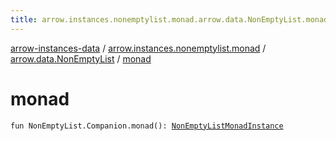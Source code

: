 ```yaml
---
title: arrow.instances.nonemptylist.monad.arrow.data.NonEmptyList.monad - arrow-instances-data
---
```


[arrow-instances-data](../../index.html) / [arrow.instances.nonemptylist.monad](../index.html) / [arrow.data.NonEmptyList](index.html) / [monad](./monad.html)

# monad

`fun NonEmptyList.Companion.monad(): `[`NonEmptyListMonadInstance`](../../arrow.instances/-non-empty-list-monad-instance/index.html)